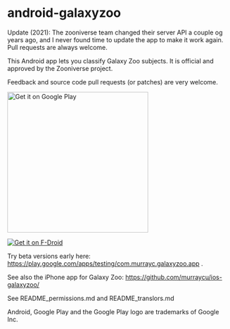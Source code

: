 android-galaxyzoo
=================

Update (2021): The zooniverse team changed their server API a couple og years ago, and I never found time to update the app to make it work again. Pull requests are always welcome.

This Android app lets you classify Galaxy Zoo subjects.
It is official and approved by the Zooniverse project.

Feedback and source code pull requests (or patches) are very welcome.

<a href="https://play.google.com/store/apps/details?id=com.murrayc.galaxyzoo.app"><img src="https://play.google.com/intl/en_us/badges/images/apps/en-play-badge.png" width=320px alt="Get it on Google Play" /></a>

[![Get it on F-Droid](get_it_on_f-droid.png?raw=true)](https://f-droid.org/repository/browse/?fdid=com.murrayc.galaxyzoo.app)

Try beta versions early here: https://play.google.com/apps/testing/com.murrayc.galaxyzoo.app .

See also the iPhone app for Galaxy Zoo:
https://github.com/murraycu/ios-galaxyzoo/

See README_permissions.md and README_translors.md


Android, Google Play and the Google Play logo are trademarks of Google Inc.

